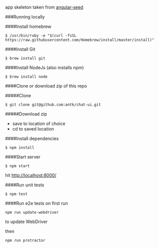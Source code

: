 app skeleton taken from [angular-seed](https://github.com/angular/angular-seed)


###Running locally

####Install homebrew

`$ /usr/bin/ruby -e "$(curl -fsSL https://raw.githubusercontent.com/Homebrew/install/master/install)"`

####Install Git

`$ brew install git`

####Install NodeJs (also installs npm)

`$ brew install node`

####Clone or download zip of this repo

#####Clone

```$ git clone git@github.com:antk/chat-ui.git```

#####Download zip
* save to location of choice
* cd to saved location

####Install dependencies

```$ npm install```

####Start server

```$ npm start```

hit [http://localhost:8000/](http://localhost:8000/)

####Run unit tests

```$ npm test```

####Run e2e tests
on first run

```npm run update-webdriver```

to update WebDriver

then

```npm run protractor```
